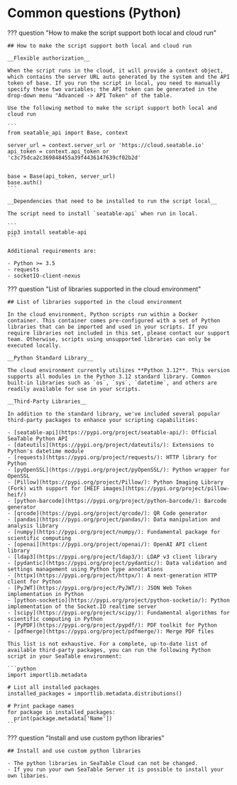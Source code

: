 # Common questions (Python)

??? question "How to make the script support both local and cloud run"

    ## How to make the script support both local and cloud run

    __Flexible authorization__

    When the script runs in the cloud, it will provide a context object, which contains the server URL auto generated by the system and the API token of base. If you run the script in local, you need to manually specify these two variables; the API token can be generated in the drop-down menu "Advanced -> API Token" of the table.

    Use the following method to make the script support both local and cloud run

    ```
    from seatable_api import Base, context

    server_url = context.server_url or 'https://cloud.seatable.io'
    api_token = context.api_token or 'c3c75dca2c369848455a39f4436147639cf02b2d'


    base = Base(api_token, server_url)
    base.auth()
    ```

    __Dependencies that need to be installed to run the script local__

    The script need to install `seatable-api` when run in local.

    ```
    pip3 install seatable-api
    ```

    Additional requirements are:

    - Python >= 3.5
    - requests
    - socketIO-client-nexus

??? question "List of libraries supported in the cloud environment"

    ## List of libraries supported in the cloud environment

    In the cloud environment, Python scripts run within a Docker container. This container comes pre-configured with a set of Python libraries that can be imported and used in your scripts. If you require libraries not included in this set, please contact our support team. Otherwise, scripts using unsupported libraries can only be executed locally.

    __Python Standard Library__

    The cloud environment currently utilizes **Python 3.12**. This version supports all modules in the Python 3.12 standard library. Common built-in libraries such as `os`, `sys`, `datetime`, and others are readily available for use in your scripts.

    __Third-Party Libraries__

    In addition to the standard library, we've included several popular third-party packages to enhance your scripting capabilities:

    - [seatable-api](https://pypi.org/project/seatable-api/): Official SeaTable Python API
    - [dateutils](https://pypi.org/project/dateutils/): Extensions to Python's datetime module
    - [requests](https://pypi.org/project/requests/): HTTP library for Python
    - [pyOpenSSL](https://pypi.org/project/pyOpenSSL/): Python wrapper for OpenSSL
    - [Pillow](https://pypi.org/project/Pillow/): Python Imaging Library (Fork) with support for [HEIF images](https://pypi.org/project/pillow-heif/)
    - [python-barcode](https://pypi.org/project/python-barcode/): Barcode generator
    - [qrcode](https://pypi.org/project/qrcode/): QR Code generator
    - [pandas](https://pypi.org/project/pandas/): Data manipulation and analysis library
    - [numpy](https://pypi.org/project/numpy/): Fundamental package for scientific computing
    - [openai](https://pypi.org/project/openai/): OpenAI API client library
    - [ldap3](https://pypi.org/project/ldap3/): LDAP v3 client library
    - [pydantic](https://pypi.org/project/pydantic/): Data validation and settings management using Python type annotations
    - [httpx](https://pypi.org/project/httpx/): A next-generation HTTP client for Python
    - [PyJWT](https://pypi.org/project/PyJWT/): JSON Web Token implementation in Python
    - [python-socketio](https://pypi.org/project/python-socketio/): Python implementation of the Socket.IO realtime server
    - [scipy](https://pypi.org/project/scipy/): Fundamental algorithms for scientific computing in Python
    - [PyPDF](https://pypi.org/project/pypdf/): PDF toolkit for Python
    - [pdfmerge](https://pypi.org/project/pdfmerge/): Merge PDF files

    This list is not exhaustive. For a complete, up-to-date list of available third-party packages, you can run the following Python script in your SeaTable environment:

    ```python
    import importlib.metadata

    # List all installed packages
    installed_packages = importlib.metadata.distributions()

    # Print package names
    for package in installed_packages:
      print(package.metadata['Name'])
    ```

??? question "Install and use custom python libraries"

    ## Install and use custom python libraries

    - The python libraries in SeaTable Cloud can not be changed.
    - If you run your own SeaTable Server it is possible to install your own libaries.
